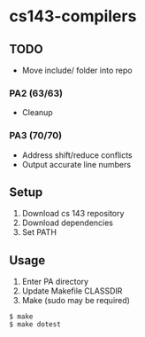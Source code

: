 # cs143-compilers

## TODO
- Move include/ folder into repo
### PA2 (63/63)
- Cleanup
### PA3 (70/70)
- Address shift/reduce conflicts
- Output accurate line numbers

## Setup
1. Download cs 143 repository
2. Download dependencies
3. Set PATH

## Usage
1. Enter PA directory
2. Update Makefile CLASSDIR
3. Make (sudo may be required)
```console
$ make
$ make dotest
```
